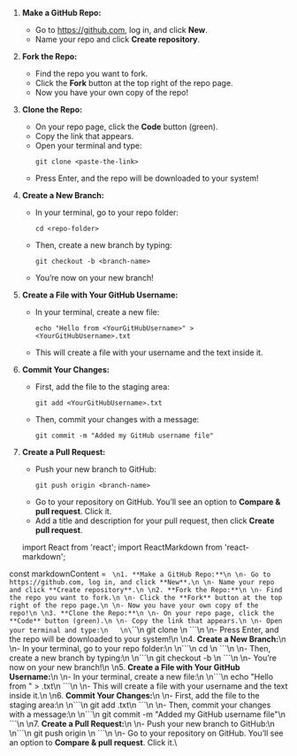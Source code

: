 1. **Make a GitHub Repo:**

   - Go to https://github.com, log in, and click **New**.
   - Name your repo and click **Create repository**.

2. **Fork the Repo:**

   - Find the repo you want to fork.
   - Click the **Fork** button at the top right of the repo page.
   - Now you have your own copy of the repo!

3. **Clone the Repo:**

   - On your repo page, click the **Code** button (green).
   - Copy the link that appears.
   - Open your terminal and type:
     ```
     git clone <paste-the-link>
     ```
   - Press Enter, and the repo will be downloaded to your system!

4. **Create a New Branch:**

   - In your terminal, go to your repo folder:
     ```
     cd <repo-folder>
     ```
   - Then, create a new branch by typing:
     ```
     git checkout -b <branch-name>
     ```
   - You’re now on your new branch!

5. **Create a File with Your GitHub Username:**

   - In your terminal, create a new file:
     ```
     echo "Hello from <YourGitHubUsername>" > <YourGitHubUsername>.txt
     ```
   - This will create a file with your username and the text inside it.

6. **Commit Your Changes:**

   - First, add the file to the staging area:
     ```
     git add <YourGitHubUsername>.txt
     ```
   - Then, commit your changes with a message:
     ```
     git commit -m "Added my GitHub username file"
     ```

7. **Create a Pull Request:**

   - Push your new branch to GitHub:
     ```
     git push origin <branch-name>
     ```
   - Go to your repository on GitHub. You’ll see an option to **Compare & pull request**. Click it.
   - Add a title and description for your pull request, then click **Create pull request**.

   import React from 'react';
   import ReactMarkdown from 'react-markdown';

const markdownContent = `
\n1. **Make a GitHub Repo:**\n
   \n- Go to https://github.com, log in, and click **New**.\n
   \n- Name your repo and click **Create repository**.\n
\n2. **Fork the Repo:**\n
   \n- Find the repo you want to fork.\n
   \n- Click the **Fork** button at the top right of the repo page.\n
   \n- Now you have your own copy of the repo!\n
\n3. **Clone the Repo:**\n
   \n- On your repo page, click the **Code** button (green).\n
   \n- Copy the link that appears.\n
   \n- Open your terminal and type:\n  
     \n\`\`\`\n
git clone <paste-the-link>\n
\`\`\`\n
\n- Press Enter, and the repo will be downloaded to your system!\n
\n4. **Create a New Branch:**\n
\n- In your terminal, go to your repo folder:\n
\n\`\`\`\n
cd <repo-folder>\n
\`\`\`\n
\n- Then, create a new branch by typing:\n
\n\`\`\`\n
git checkout -b <branch-name>\n
\`\`\`\n
\n- You’re now on your new branch!\n
\n5. **Create a File with Your GitHub Username:**\n
\n- In your terminal, create a new file:\n
\n\`\`\`\n
echo "Hello from <YourGitHubUsername>" > <YourGitHubUsername>.txt\n
\`\`\`\n
\n- This will create a file with your username and the text inside it.\n
\n6. **Commit Your Changes:**\n
\n- First, add the file to the staging area:\n
\n\`\`\`\n
git add <YourGitHubUsername>.txt\n
\`\`\`\n
\n- Then, commit your changes with a message:\n
\n\`\`\`\n
git commit -m "Added my GitHub username file"\n
\`\`\`\n
\n7. **Create a Pull Request:**\n
\n- Push your new branch to GitHub:\n
\n\`\`\`\n
git push origin <branch-name>\n
\`\`\`\n
\n- Go to your repository on GitHub. You’ll see an option to **Compare & pull request**. Click it.\
